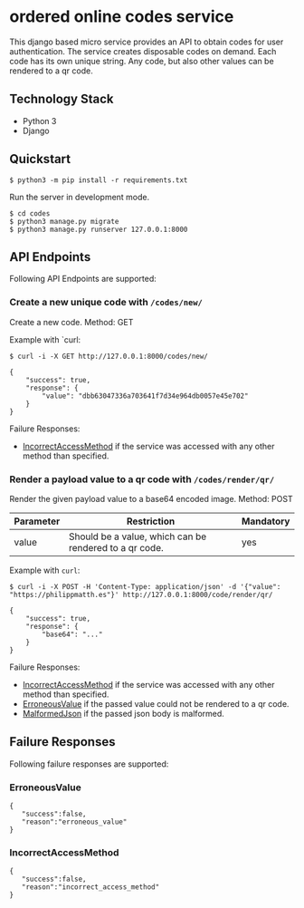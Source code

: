 # ordered online codes service

This django based micro service provides an API to obtain codes for user authentication.
The service creates disposable codes on demand. Each code has its own unique string.
Any code, but also other values can be rendered to a qr code.

## Technology Stack

- Python 3
- Django

## Quickstart

```
$ python3 -m pip install -r requirements.txt
```

Run the server in development mode.
```
$ cd codes
$ python3 manage.py migrate
$ python3 manage.py runserver 127.0.0.1:8000
```

## API Endpoints

Following API Endpoints are supported:

### Create a new unique code with `/codes/new/`
Create a new code.
Method: GET

Example with `curl:
```
$ curl -i -X GET http://127.0.0.1:8000/codes/new/

{
    "success": true,
    "response": {
        "value": "dbb63047336a703641f7d34e964db0057e45e702"
    }
}
```

Failure Responses:
- [IncorrectAccessMethod](#IncorrectAccessMethod) if the service was accessed with any other method than specified.


### Render a payload value to a qr code with `/codes/render/qr/`
Render the given payload value to a base64 encoded image.
Method: POST

|Parameter|Restriction|Mandatory|
|-|-|-|
|value|Should be a value, which can be rendered to a qr code.|yes|

Example with `curl`:
```
$ curl -i -X POST -H 'Content-Type: application/json' -d '{"value": "https://philippmatth.es"}' http://127.0.0.1:8000/code/render/qr/

{
    "success": true,
    "response": {
        "base64": "..."
    }
}
```

Failure Responses:
- [IncorrectAccessMethod](#IncorrectAccessMethod) if the service was accessed with any other method than specified.
- [ErroneousValue](#ErroneousValue) if the passed value could not be rendered to a qr code.
- [MalformedJson](#MalformedJson) if the passed json body is malformed.

## Failure Responses

Following failure responses are supported:

### ErroneousValue

```
{ 
   "success":false,
   "reason":"erroneous_value"
}
```

### IncorrectAccessMethod

```
{ 
   "success":false,
   "reason":"incorrect_access_method"
}
```
